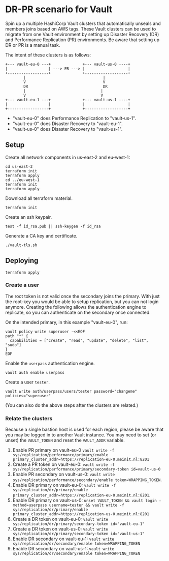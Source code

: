 # DR-PR scenario for Vault

Spin up a multiple HashiCorp Vault clusters that automatically unseals and members joins based on AWS tags. These Vault clusters can be used to migrate from one Vault environment by setting up Disaster Recovery (DR) and Performance Replication (PR) environments. Be aware that setting up DR or PR is a manual task.

The intent of these clusters is as follows:

```text
+--- vault-eu-0 ---+              +--- vault-us-0 ----+
|                  | ---> PR ---> |                   |
+------------------+              +-------------------+
        |                                  |
        V                                  V
        DR                                 DR
        |                                 |
        V                                 V
+--- vault-eu-1 ---+              +--- vault-us-1 ----+
|                  |              |                   |
+------------------+              +-------------------+
```

- "vault-eu-0" does Performance Replication to "vault-us-1".
- "vault-eu-0" does Disaster Recovery to "vault-eu-1".
- "vault-us-0" does Disaster Recovery to "vault-us-1".

## Setup

Create all network components in us-east-2 and eu-west-1:

```shell
cd us-east-2
terraform init
terraform apply
cd ../eu-west-1
terraform init
terraform apply
```

Download all terraform material.

```shell
terraform init
```

Create an ssh keypair.

```shell
test -f id_rsa.pub || ssh-keygen -f id_rsa
```

Generate a CA key and certificate.

```shell
./vault-tls.sh
```

## Deploying

```shell
terraform apply
```

### Create a user

The root token is not valid once the secondary joins the primary. With just the root-key you would be able to setup replication, but you can not login anymore. Creating the following allows the authentication engine to replicate, so you can authenticate on the secondary once connected.

On the intended primary, in this example "vault-eu-0", run:

```shell
vault policy write superuser -<<EOF
path "*" {
  capabilities = ["create", "read", "update", "delete", "list", "sudo"]
}
EOF
```

Enable the `userpass` authentication engine.

```shell
vault auth enable userpass
```

Create a user `tester`.

```shell
vault write auth/userpass/users/tester password="changeme" policies="superuser"
```

(You can also do the above steps after the clusters are related.)

### Relate the clusters

Because a single bastion host is used for each region, please be aware that you may be logged in to another Vault instance. You may need to set (or unset) the `VAULT_TOKEN` and reset the `VAULT_ADDR` variable.

1. Enable PR primary on vault-eu-0 `vault write -f sys/replication/performance/primary/enable primary_cluster_addr=https://replication-eu-0.meinit.nl:8201`
2. Create a PR token on vault-eu-0: `vault write -f sys/replication/performance/primary/secondary-token id=vault-us-0`
3. Enable PR secondary on vault-us-0: `vault write sys/replication/performance/secondary/enable token=WRAPPING_TOKEN`.
4. Enable DR primary on vault-eu-0: `vault write -f sys/replication/dr/primary/enable primary_cluster_addr=https://replication-eu-0.meinit.nl:8201`.
5. Enable DR primary on vault-us-0: `unset VAULT_TOKEN && vault login -method=userpass username=tester && vault write -f sys/replication/dr/primary/enable primary_cluster_addr=https://replication-us-0.meinit.nl:8201`
6. Create a DR token on vault-eu-0: `vault write sys/replication/dr/primary/secondary-token id="vault-eu-1"`
7. Create a DR token on vault-us-0: `vault write sys/replication/dr/primary/secondary-token id="vault-us-1"`
8. Enable DR secondary on vault-eu-1: `vault write sys/replication/dr/secondary/enable token=WRAPPING_TOKEN`
9. Enable DR secondary on vault-us-1: `vault write sys/replication/dr/secondary/enable token=WRAPPING_TOKEN`
